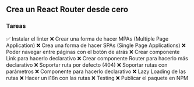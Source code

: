 ## Crea un React Router desde cero

### Tareas

 ✅ Instalar el linter
 ❌ Crear una forma de hacer MPAs (Multiple Page Application)
 ❌ Crea una forma de hacer SPAs (Single Page Applications)
 ❌ Poder navegar entre páginas con el botón de atrás
 ❌ Crear componente Link para hacerlo declarativo
 ❌ Crear componente Router para hacerlo más declarativo
 ❌ Soportar ruta por defecto (404)
 ❌ Soportar rutas con parámetros
 ❌ Componente para hacerlo declarativo
 ❌ Lazy Loading de las rutas
 ❌ Hacer un i18n con las rutas
 ❌ Testing
 ❌ Publicar el paquete en NPM